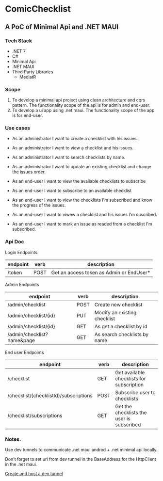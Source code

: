 # ComicChecklist

## A PoC of Minimal Api and .NET MAUI

### Tech Stack

- .NET 7
- C#
- Minimal Api
- .NET MAUI
- Third Party Libraries
  - MediatR 

### Scope

1. To develop a minimal api project using clean architecture and cqrs pattern. The functionality scope of the api is for admin and end-user.
2. To develop a ui app using .net maui. The functionality scope of the app is for end-user.

### Use cases

- As an administrator I want to create a checklist with his issues.
- As an administrator I want to view a checklist and  his issues.
- As an administrator I want to search checklists by name.
- As an administrator I want to update an existing checklist and change the issues order.

- As an end-user I want to view the available checklists to subscribe
- As an end-user I want to subscribe to an available checklist
- As an end-user I want to view the checklists I'm subscribed and know the progress of the issues.
- As an end-user I want to viwew a checklist and his issues I'm suscribed.
- As an end-user I want to mark an issue as readed from a checklist I'm subscribed.

### Api Doc

Login Endpoints

| endpoint | verb | description                              |
| -------- | ---- | ---------------------------------------- |
| /token   | POST | Get an access token as Admin or EndUser* |

Admin Endpoints

| endpoint                   | verb | description                  |
| -------------------------- | ---- | ---------------------------- |
| /admin/checklist           | POST | Create new checklist         |
| /admin/checklist/{id}      | PUT  | Modify an existing checklist |
| /admin/checklist/{id}      | GET  | As get a checklist by id     |
| /admin/checklist?name&page | GET  | As search checklists by name |

End user Endpoints

| endpoint                               | verb | description                               |
| -------------------------------------- | ---- | ----------------------------------------- |
| /checklist                             | GET  | Get available checklists for subscription |
| /checklist/{checklistId}/subscriptions | POST | Subscribe user to checklists              |
| /checklist/subscriptions               | GET  | Get the checklists the user is subscribed |


### Notes.

Use dev tunnels to communicate .net maui androd + .net minimal api locally.

Don't forget to set url from dev tunnel in the BaseAddress for the HttpClient in the .net maui.

[Create and host a dev tunnel](https://learn.microsoft.com/en-us/azure/developer/dev-tunnels/get-started?tabs=windows)
